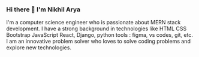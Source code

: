 ### Hi there 👋 I'm Nikhil Arya



I'm a computer science engineer who is passionate about MERN stack development. I have a strong background in technologies like HTML CSS Bootstrap JavaScript React, Django, python tools : figma, vs codes, git, etc. I am an innovative problem solver who loves to solve coding problems and explore new technologies.



